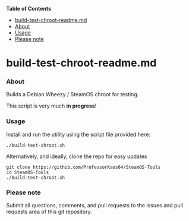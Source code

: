 <!-- START doctoc generated TOC please keep comment here to allow auto update -->
<!-- DON'T EDIT THIS SECTION, INSTEAD RE-RUN doctoc TO UPDATE -->
**Table of Contents**

- [build-test-chroot-readme.md](#build-test-chroot-readmemd)
- [About](#about)
- [Usage](#usage)
- [Please note](#please-note)

<!-- END doctoc generated TOC please keep comment here to allow auto update -->

# build-test-chroot-readme.md

### About
Builds a Debian Wheezy / SteamOS chroot for testing. 

This script is very much **in progress**! 
 
### Usage

Install and run the utility using the script file provided here:
```
./build-test-chroot.sh
```

Alternatively, and ideally, clone the repo for easy updates
```
git clone https://github.com/ProfessorKaos64/SteamOS-Tools
cd SteamOS-Tools
./build-test-chroot.sh
```

### Please note

Submit all questions, comments, and pull requests to the issues and pull requests area of this git repository.
